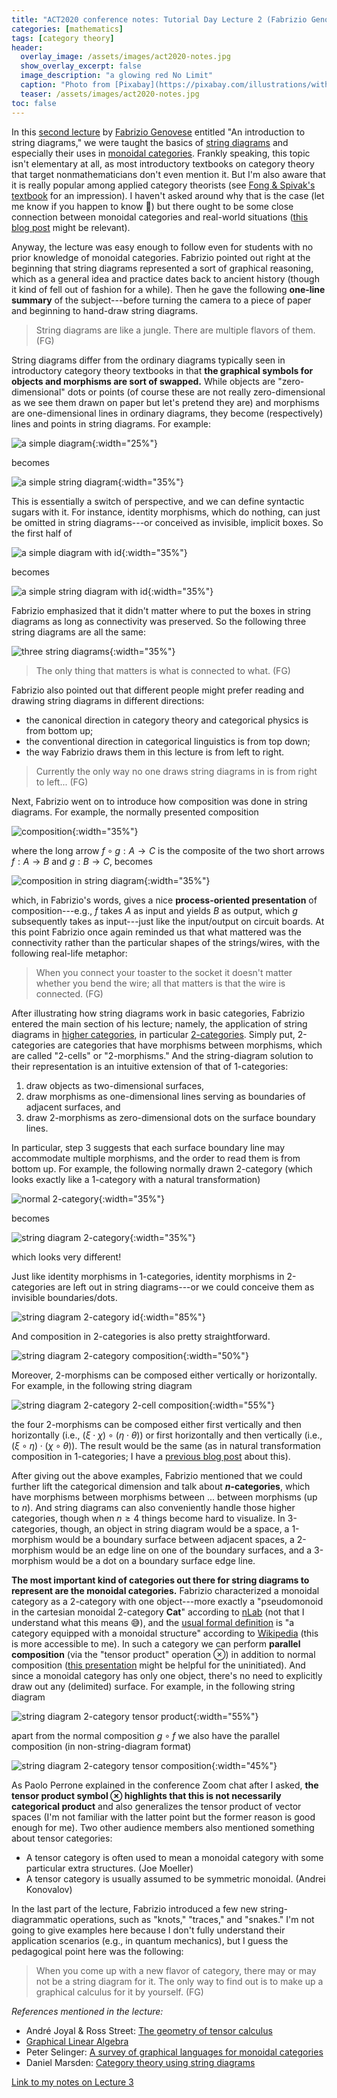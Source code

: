 ```yaml
---
title: "ACT2020 conference notes: Tutorial Day Lecture 2 (Fabrizio Genovese)"
categories: [mathematics]
tags: [category theory]
header:
  overlay_image: /assets/images/act2020-notes.jpg
  show_overlay_excerpt: false
  image_description: "a glowing red No Limit"
  caption: "Photo from [Pixabay](https://pixabay.com/illustrations/without-borders-limit-restriction-1656205/)"
  teaser: /assets/images/act2020-notes.jpg
toc: false
---
```


In this [second lecture](https://youtu.be/LY5H9uY7Gns) by [Fabrizio Genovese](https://statebox.org/team/fabrizio/) entitled "An introduction to string diagrams," we were taught the basics of [string diagrams](https://en.wikipedia.org/wiki/String_diagram) and especially their uses in [monoidal categories](https://en.wikipedia.org/wiki/Monoidal_category). Frankly speaking, this topic isn't elementary at all, as most introductory textbooks on category theory that target nonmathematicians don't even mention it. But I'm also aware that it is really popular among applied category theorists (see [Fong & Spivak's textbook](https://arxiv.org/abs/1803.05316) for an impression). I haven't asked around why that is the case (let me know if you happen to know 🙂) but there ought to be some close connection between monoidal categories and real-world situations ([this blog post](https://jvns.ca/blog/2019/03/26/what-are-monoidal-categories/) might be relevant).

Anyway, the lecture was easy enough to follow even for students with no prior knowledge of monoidal categories. Fabrizio pointed out right at the beginning that string diagrams represented a sort of graphical reasoning, which as a general idea and practice dates back to ancient history (though it kind of fell out of fashion for a while). Then he gave the following **one-line summary** of the subject---before turning the camera to a piece of paper and beginning to hand-draw string diagrams.

> String diagrams are like a jungle. There are multiple flavors of them. (FG)

String diagrams differ from the ordinary diagrams typically seen in introductory category theory textbooks in that **the graphical symbols for objects and morphisms are sort of swapped.** While objects are "zero-dimensional" dots or points (of course these are not really zero-dimensional as we see them drawn on paper but let's pretend they are) and morphisms are one-dimensional lines in ordinary diagrams, they become (respectively) lines and points in string diagrams. For example:

![a simple diagram](/assets/images/act2020-l2-01.png){:width="25%"}

becomes

![a simple string diagram](/assets/images/act2020-l2-02.png){:width="35%"}

This is essentially a switch of perspective, and we can define syntactic sugars with it. For instance, identity morphisms, which do nothing, can just be omitted in string diagrams---or conceived as invisible, implicit boxes. So the first half of

![a simple diagram with id](/assets/images/act2020-l2-03.png){:width="35%"}

becomes

![a simple string diagram with id](/assets/images/act2020-l2-04.png){:width="35%"}

Fabrizio emphasized that it didn't matter where to put the boxes in string diagrams as long as connectivity was preserved. So the following three string diagrams are all the same:

![three string diagrams](/assets/images/act2020-l2-05.png){:width="35%"}

> The only thing that matters is what is connected to what. (FG)

Fabrizio also pointed out that different people might prefer reading and drawing string diagrams in different directions:
- the canonical direction in category theory and categorical physics is from bottom up;
- the conventional direction in categorical linguistics is from top down;
- the way Fabrizio draws them in this lecture is from left to right.

> Currently the only way no one draws string diagrams in is from right to left... (FG)

Next, Fabrizio went on to introduce how composition was done in string diagrams. For example, the normally presented composition

![composition](/assets/images/act2020-l2-06.png){:width="35%"}

where the long arrow $f\circ g: A\rightarrow C$ is the composite of the two short arrows $f: A\rightarrow B$ and $g: B\rightarrow C$, becomes

![composition in string diagram](/assets/images/act2020-l2-07.png){:width="35%"}

which, in Fabrizio's words, gives a nice **process-oriented presentation** of composition---e.g., $f$ takes $A$ as input and yields $B$ as output, which $g$ subsequently takes as input---just like the input/output on circuit boards. At this point Fabrizio once again reminded us that what mattered was the connectivity rather than the particular shapes of the strings/wires, with the following real-life metaphor:

> When you connect your toaster to the socket it doesn't matter whether you bend the wire; all that matters is that the wire is connected. (FG)

After illustrating how string diagrams work in basic categories, Fabrizio entered the main section of his lecture; namely, the application of string diagrams in [higher categories](https://en.wikipedia.org/wiki/Higher_category_theory), in particular [2-categories](https://en.wikipedia.org/wiki/Strict_2-category). Simply put, 2-categories are categories that have morphisms between morphisms, which are called "2-cells" or "2-morphisms." And the string-diagram solution to their representation is an intuitive extension of that of 1-categories:
1. draw objects as two-dimensional surfaces,
2. draw morphisms as one-dimensional lines serving as boundaries of adjacent surfaces, and
3. draw 2-morphisms as zero-dimensional dots on the surface boundary lines.

In particular, step 3 suggests that each surface boundary line may accommodate multiple morphisms, and the order to read them is from bottom up. For example, the following normally drawn 2-category (which looks exactly like a 1-category with a natural transformation)

![normal 2-category](/assets/images/act2020-l2-08.png){:width="35%"}

becomes

![string diagram 2-category](/assets/images/act2020-l2-09.png){:width="35%"}

which looks very different!

Just like identity morphisms in 1-categories, identity morphisms in 2-categories are left out in string diagrams---or we could conceive them as invisible boundaries/dots.

![string diagram 2-category id](/assets/images/act2020-l2-11.png){:width="85%"}

And composition in 2-categories is also pretty straightforward.

![string diagram 2-category composition](/assets/images/act2020-l2-12.png){:width="50%"}

Moreover, 2-morphisms can be composed either vertically or horizontally. For example, in the following string diagram

![string diagram 2-category 2-cell composition](/assets/images/act2020-l2-14.png){:width="55%"}

the four 2-morphisms can be composed either first vertically and then horizontally (i.e., $(\xi\cdot\chi)\circ(\eta\cdot\theta)$) or first horizontally and then vertically (i.e., $(\xi\circ\eta)\cdot(\chi\circ\theta)$). The result would be the same (as in natural transformation composition in 1-categories; I have a [previous blog post](https://blog.juliosong.com/linguistics/mathematics/category-theory-notes-10/) about this).

After giving out the above examples, Fabrizio mentioned that we could further lift the categorical dimension and talk about **$n$-categories**, which have morphisms between morphisms between ... between morphisms (up to $n$). And string diagrams can also conveniently handle those higher categories, though when $n\ge 4$ things become hard to visualize. In 3-categories, though, an object in string diagram would be a space, a 1-morphism would be a boundary surface between adjacent spaces, a 2-morphism would be an edge line on one of the boundary surfaces, and a 3-morphism would be a dot on a boundary surface edge line.

**The most important kind of categories out there for string diagrams to represent are the monoidal categories.** Fabrizio characterized a monoidal category as a 2-category with one object---more exactly a "pseudomonoid in the cartesian monoidal 2-category $\mathbf{Cat}$" according to [nLab](https://ncatlab.org/nlab/show/monoidal+category#definition) (not that I understand what this means 😅), and the [usual formal definition](https://en.wikipedia.org/wiki/Monoidal_category#Formal_definition) is "a category equipped with a monoidal structure" according to [Wikipedia](https://en.wikipedia.org/wiki/Monoidal_category#Formal_definition) (this is more accessible to me). In such a category we can perform **parallel composition** (via the "tensor product" operation $\otimes$) in addition to normal composition ([this presentation](http://events.cs.bham.ac.uk/mgs2019/vicary.pdf) might be helpful for the uninitiated). And since a monoidal category has only one object, there's no need to explicitly draw out any (delimited) surface. For example, in the following string diagram

![string diagram 2-category tensor product](/assets/images/act2020-l2-15.png){:width="55%"}

apart from the normal composition $g\circ f$ we also have the parallel composition (in non-string-diagram format)

![string diagram 2-category tensor composition](/assets/images/act2020-l2-16.png){:width="45%"}

As Paolo Perrone explained in the conference Zoom chat after I asked, **the tensor product symbol $\otimes$ highlights that this is not necessarily categorical product** and also generalizes the tensor product of vector spaces (I'm not familiar with the latter point but the former reason is good enough for me). Two other audience members also mentioned something about tensor categories:
- A tensor category is often used to mean a monoidal category with some particular extra structures. (Joe Moeller)
- A tensor category is usually assumed to be symmetric monoidal. (Andrei Konovalov)

In the last part of the lecture, Fabrizio introduced a few new string-diagrammatic operations, such as "knots," "traces," and "snakes." I'm not going to give examples here because I don't fully understand their application scenarios (e.g., in quantum mechanics), but I guess the pedagogical point here was the following:
> When you come up with a new flavor of category, there may or may not be a string diagram for it. The only way to find out is to make up a graphical calculus for it by yourself. (FG)

*References mentioned in the lecture:*
- André Joyal & Ross Street: [The geometry of tensor calculus](https://www.sciencedirect.com/science/article/pii/000187089190003P?via%3Dihub)
- [Graphical Linear Algebra](https://graphicallinearalgebra.net)
- Peter Selinger: [A survey of graphical languages for monoidal categories](https://arxiv.org/abs/0908.3347)
- Daniel Marsden: [Category theory using string diagrams](https://arxiv.org/abs/1401.7220)

[Link to my notes on Lecture 3](https://blog.juliosong.com/mathematics/act-notes-3/)
